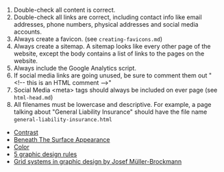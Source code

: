 1. Double-check all content is correct.
2. Double-check all links are correct, including contact info like email addresses, phone numbers, physical addresses and social media accounts.
3. Always create a favicon. (see `creating-favicons.md`)
4. Always create a sitemap. A sitemap looks like every other page of the website, except the body contains a list of links to the pages on the website.
5. Always include the Google Analytics script.
6. If social media links are going unused, be sure to comment them out "<\!-- this is an HTML comment -->"
7. Social Media <meta\> tags should always be included on ever page (see `html-head.md`)
8. All filenames must be lowercase and descriptive. For example, a page talking about "General Liability Insurance" should have the file name `general-liability-insurance.html`


- [Contrast](http://www.writedesignonline.com/resources/design/rules/contrast.html)
- [Beneath The Surface Appearance](http://www.writedesignonline.com/history-culture/AndyGoldsworthy/overview.htm)
- [Color](http://writedesignonline.com/resources/design/rules/color.html)
- [5 graphic design rules](https://thenextscoop.com/graphic-design-rules/)
- [Grid systems in graphic design by Josef Müller-Brockmann](https://www.amazon.com/Grid-systems-graphic-design-communication/dp/3721201450)
